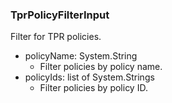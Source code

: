 ### TprPolicyFilterInput
Filter for TPR policies.

- policyName: System.String
  - Filter policies by policy name.
- policyIds: list of System.Strings
  - Filter policies by policy ID.
